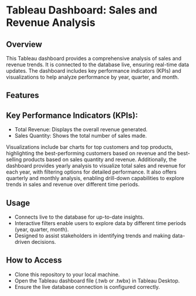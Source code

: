 # Tableau Dashboard: Sales and Revenue Analysis

## Overview

This Tableau dashboard provides a comprehensive analysis of sales and revenue trends. It is connected to the database live, ensuring real-time data updates. The dashboard includes key performance indicators (KPIs) and visualizations to help analyze performance by year, quarter, and month.

## Features
## Key Performance Indicators (KPIs):
- Total Revenue: Displays the overall revenue generated.
- Sales Quantity: Shows the total number of sales made.

Visualizations include bar charts for top customers and top products, highlighting the best-performing customers based on revenue and the best-selling products based on sales quantity and revenue. Additionally, the dashboard provides yearly analysis to visualize total sales and revenue for each year, with filtering options for detailed performance. It also offers quarterly and monthly analysis, enabling drill-down capabilities to explore trends in sales and revenue over different time periods.

## Usage
- Connects live to the database for up-to-date insights.
- Interactive filters enable users to explore data by different time periods (year, quarter, month).
- Designed to assist stakeholders in identifying trends and making data-driven decisions.

## How to Access
- Clone this repository to your local machine.
- Open the Tableau dashboard file (.twb or .twbx) in Tableau Desktop.
- Ensure the live database connection is configured correctly.

